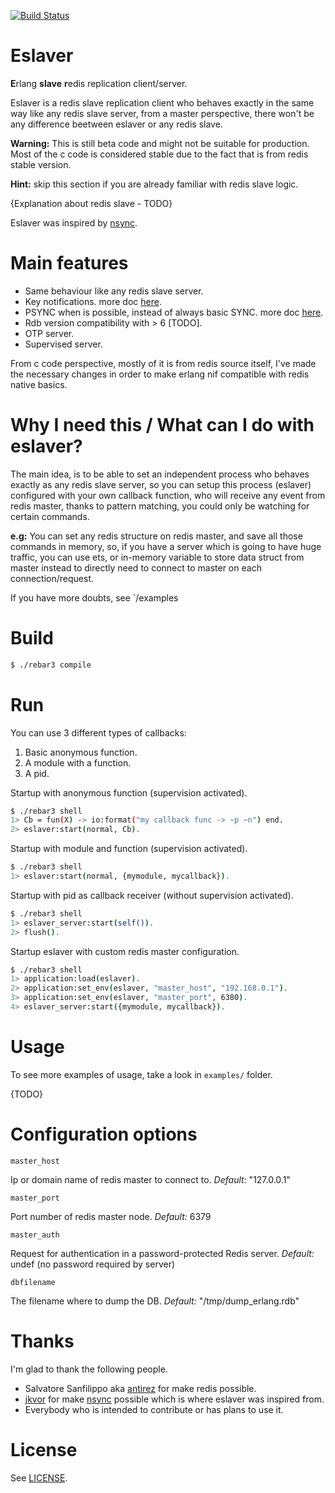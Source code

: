 [![Build Status](https://travis-ci.org/lovelle/eslaver.svg)](https://travis-ci.org/lovelle/eslaver)

Eslaver
===

**E**rlang **slave** **r**edis replication client/server.

Eslaver is a redis slave replication client who behaves exactly in
the same way like any redis slave server, from a master perspective,
there won't be any difference beetween eslaver or any redis slave.


**Warning:** This is still beta code and might not be suitable for production.
Most of the c code is considered stable due to the fact that is from redis stable version.

**Hint:** skip this section if you are already familiar with redis slave logic.

{Explanation about redis slave - TODO}

Eslaver was inspired by [nsync](https://github.com/jkvor/nsync).

Main features
===
 * Same behaviour like any redis slave server.
 * Key notifications. more doc [here](#key-notifications).
 * PSYNC when is possible, instead of always basic SYNC. more doc [here]().
 * Rdb version compatibility with > 6 [TODO].
 * OTP server.
 * Supervised server.

From c code perspective, mostly of it is from redis source itself,
I've made the necessary changes in order to make erlang nif compatible
with redis native basics.

Why I need this / What can I do with eslaver?
===

The main idea, is to be able to set an independent process who behaves exactly as any
redis slave server, so you can setup this process (eslaver) configured with your own
callback function, who will receive any event from redis master, thanks to pattern matching,
you could only be watching for certain commands.

__e.g:__ You can set any redis structure on redis master, and save all those
commands in memory, so, if you have a server which is going to have huge traffic,
you can use ets, or in-memory variable to store data struct from master instead to
directly need to connect to master on each connection/request.

If you have more doubts, see `/examples

Build
===

```sh
$ ./rebar3 compile
```

Run
===

You can use 3 different types of callbacks:

1. Basic anonymous function.
2. A module with a function.
3. A pid.

Startup with anonymous function (supervision activated).

```sh
$ ./rebar3 shell
1> Cb = fun(X) -> io:format("my callback func -> ~p ~n") end.
2> eslaver:start(normal, Cb).
```

Startup with module and function (supervision activated).

```sh
$ ./rebar3 shell
1> eslaver:start(normal, {mymodule, mycallback}).
```

Startup with pid as callback receiver (without supervision activated).

```sh
$ ./rebar3 shell
1> eslaver_server:start(self()).
2> flush().
```

Startup eslaver with custom redis master configuration.

```sh
$ ./rebar3 shell
1> application:load(eslaver).
2> application:set_env(eslaver, "master_host", "192.168.0.1").
3> application:set_env(eslaver, "master_port", 6380).
4> eslaver_server:start({mymodule, mycallback}).
```

Usage
===

To see more examples of usage, take a look in `examples/` folder.

{TODO}


Configuration options
===

`master_host`

Ip or domain name of redis master to connect to.
*Default:* "127.0.0.1"

`master_port`

Port number of redis master node.
*Default:* 6379

`master_auth`

Request for authentication in a password-protected Redis server.
*Default:* undef (no password required by server)

`dbfilename`

The filename where to dump the DB.
*Default:* "/tmp/dump_erlang.rdb"

Thanks
===

I'm glad to thank the following people.

* Salvatore Sanfilippo aka [antirez](https://github.com/antirez) for make redis possible.
* [jkvor](https://github.com/jkvor) for make [nsync](https://github.com/jkvor/nsync) possible which is where eslaver was inspired from.
* Everybody who is intended to contribute or has plans to use it.

License
===
See [LICENSE](https://github.com/lovelle/eslaver/blob/master/LICENSE).
